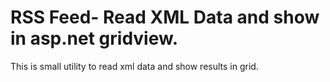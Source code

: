 # RSS Feed- Read XML Data and show in asp.net gridview.

This is small utility to read xml data and show results in grid.
